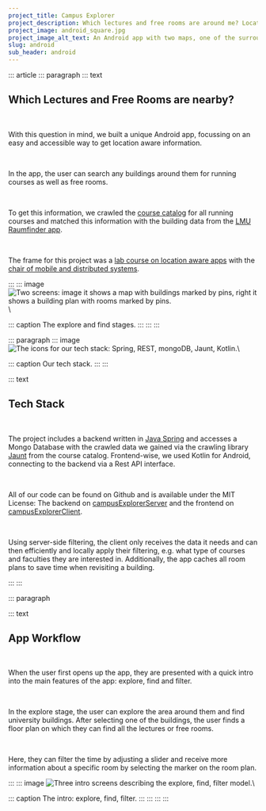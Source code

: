 ```yaml
---
project_title: Campus Explorer
project_description: Which lectures and free rooms are around me? Location-aware systems to the rescue.
project_image: android_square.jpg
project_image_alt_text: An Android app with two maps, one of the surrounding buildings and one of the selected building.
slug: android
sub_header: android
---
```


::: article
::: paragraph
::: text
## Which Lectures and Free Rooms are nearby?

&nbsp;

With this question in mind, we built a unique Android app, focussing on an easy and accessible way to get location aware information.  

&nbsp;

In the app, the user can search any buildings around them for running courses as well as free rooms.

&nbsp;

To get this information, we crawled the [course catalog](https://lsf.verwaltung.uni-muenchen.de/qisserver/rds?state=user&type=5&language=en) for all running courses and matched this information with the building data from the [LMU Raumfinder app](https://www.uni-muenchen.de/raumfinder/index.html#/).

&nbsp;

The frame for this project was a [lab course on location aware apps](http://www.mobile.ifi.lmu.de/lehrveranstaltungen/msp-ws1819/) with the [chair of mobile and distributed systems](http://www.mobile.ifi.lmu.de/).

:::
::: image
![Two screens: image it shows a map with buildings marked by pins, right it shows a building plan with rooms marked by pins.](../static/img/android.jpg)\

::: caption
The explore and find stages.
:::
:::
:::

::: paragraph
::: image
![The icons for our tech stack: Spring, REST, mongoDB, Jaunt, Kotlin.](../static/img/android_stack.jpg)\

::: caption
Our tech stack.
:::
:::

::: text
## Tech Stack

&nbsp;

The project includes a backend written in [Java Spring](https://spring.io/) and accesses a Mongo Database with the crawled data we gained via the crawling library [Jaunt](https://jaunt-api.com/) from the course catalog. 
Frontend-wise, we used Kotlin for Android, connecting to the backend via a Rest API interface.

&nbsp;

All of our code can be found on Github and is available under the MIT License: The backend on [campusExplorerServer](https://github.com/beneseifert/campusExplorerServer) and the frontend on [campusExplorerClient](https://github.com/alexanderperzl/campusExplorerClient).

&nbsp;

Using server-side filtering, the client only receives the data it needs and can then efficiently and locally apply their filtering, e.g. what type of courses and faculties they are interested in. Additionally, the app caches all room plans to save time when revisiting a building.

:::
:::

::: paragraph

::: text
## App Workflow

&nbsp;

When the user first opens up the app, they are presented with a quick intro into the main features of the app: explore, find and filter.

&nbsp;

In the explore stage, the user can explore the area around them and find university buildings. 
After selecting one of the buildings, the user finds a floor plan on which they can find all the lectures or free rooms. 

&nbsp;

Here, they can filter the time by adjusting a slider and receive more information about a specific room by selecting the marker on the room plan.

:::
::: image
![Three intro screens describing the explore, find, filter model.](../static/img/android_intro.jpg)\

::: caption
The intro: explore, find, filter.
:::
:::
:::
:::